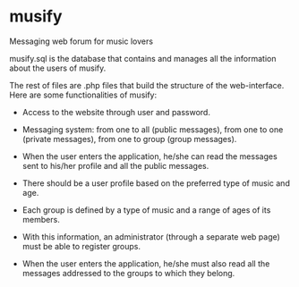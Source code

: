 # musify
Messaging web forum for music lovers

musify.sql is the database that contains and manages all the information about the users of musify.

The rest of files are .php files that build the structure of the web-interface. Here are some functionalities of musify:

  - Access to the website through user and password.
  - Messaging system: from one to all (public messages), from one to one (private messages), from one to group (group             messages).
  
  - When the user enters the application, he/she can read the messages sent to his/her profile and all the public messages.
  - There should be a user profile based on the preferred type of music and age.
  
  - Each group is defined by a type of music and a range of ages of its members.
  - With this information, an administrator (through a separate web page) must be able to register groups.
  - When the user enters the application, he/she must also read all the messages addressed to the groups to which they belong. 
